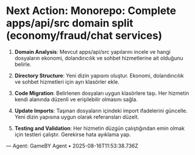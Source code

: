 # Next Action: Monorepo: Complete apps/api/src domain split (economy/fraud/chat services)

1. **Domain Analysis**: Mevcut apps/api/src yapılarını incele ve hangi dosyaların ekonomi, dolandırıcılık ve sohbet hizmetlerine ait olduğunu belirle.

2. **Directory Structure**: Yeni dizin yapısını oluştur. Ekonomi, dolandırıcılık ve sohbet hizmetleri için ayrı klasörler ekle.

3. **Code Migration**: Belirlenen dosyaları uygun klasörlere taşı. Her hizmetin kendi alanında düzenli ve erişilebilir olmasını sağla.

4. **Update Imports**: Taşınan dosyaların içindeki import ifadelerini güncelle. Yeni dizin yapısına uygun olarak referansları düzelt.

5. **Testing and Validation**: Her hizmetin düzgün çalıştığından emin olmak için testleri çalıştır. Gerekirse hata ayıklama yap.

— Agent: GameBY Agent • 2025-08-16T11:53:38.736Z
